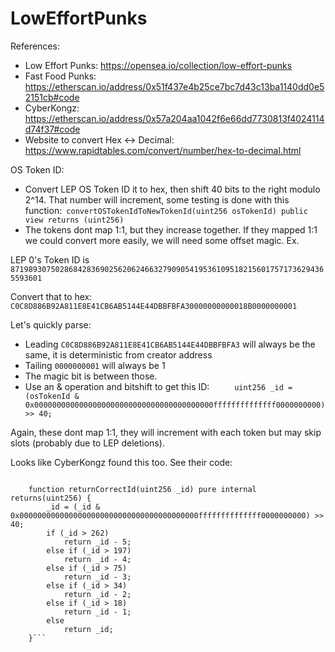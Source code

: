 # LowEffortPunks

References:
- Low Effort Punks: https://opensea.io/collection/low-effort-punks
- Fast Food Punks: https://etherscan.io/address/0x51f437e4b25ce7bc7d43c13ba1140dd0e52151cb#code
- CyberKongz: https://etherscan.io/address/0x57a204aa1042f6e66dd7730813f4024114d74f37#code
- Website to convert Hex <-> Decimal: https://www.rapidtables.com/convert/number/hex-to-decimal.html

OS Token ID:
- Convert LEP OS Token ID it to hex, then shift 40 bits to the right modulo 2^14. That number will increment, some testing is done with this function:` convertOSTokenIdToNewTokenId(uint256 osTokenId) public view returns (uint256)`
- The tokens dont map 1:1, but they increase together. If they mapped 1:1 we could convert more easily, we will need some offset magic. 
Ex. 

LEP 0's Token ID is `87198930750286842836902562062466327909054195361095182156017571736294365593601`

Convert that to hex: `C0C8D886B92A811E8E41CB6AB5144E44DBBFBFA30000000000018B0000000001`

Let's quickly parse:
- Leading `C0C8D886B92A811E8E41CB6AB5144E44DBBFBFA3` will always be the same, it is deterministic from creator address
- Tailing `0000000001` will always be 1 
- The magic bit is between those. 
- Use an & operation and bitshift to get this ID: `		uint256 _id = (osTokenId & 0x0000000000000000000000000000000000000000ffffffffffffff0000000000) >> 40;`

Again, these dont map 1:1, they will increment with each token but may skip slots (probably due to LEP deletions). 


Looks like CyberKongz found this too. See their code:

```

	function returnCorrectId(uint256 _id) pure internal returns(uint256) {
		_id = (_id & 0x0000000000000000000000000000000000000000ffffffffffffff0000000000) >> 40;
		if (_id > 262)
			return _id - 5;
		else if (_id > 197)
			return _id - 4;
        else if (_id > 75)
            return _id - 3;
        else if (_id > 34)
            return _id - 2;
        else if (_id > 18)
            return _id - 1;
		else
			return _id;
	}```
